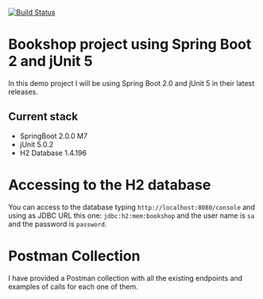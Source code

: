 [![Build Status](https://travis-ci.org/jesusgsdev/bookshop.svg?branch=master)](https://travis-ci.org/jesusgsdev/bookshop)

# Bookshop project using Spring Boot 2 and jUnit 5
In this demo project I will be using Spring Boot 2.0 and jUnit 5 in their latest releases.

## Current stack

- SpringBoot 2.0.0 M7
- jUnit 5.0.2
- H2 Database 1.4.196

# Accessing to the H2 database
You can access to the database typing `http://localhost:8080/console` and using as JDBC URL this one: `jdbc:h2:mem:bookshop`
and the user name is `sa` and the password is `password`.

# Postman Collection
I have provided a Postman collection with all the existing endpoints and examples of calls for each one of them.